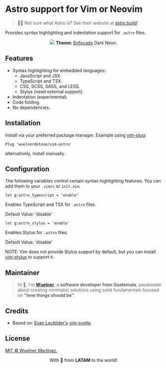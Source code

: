 # Astro support for Vim or Neovim

> 🧑‍🚀 Not sure what Astro is? See their website at [astro.build](https://astro.build)!

Provides syntax highlighting and indentation support for `.astro` files.

<div align="center">
  <img src="https://raw.githubusercontent.com/wuelnerdotexe/vim-astro/main/assets/vim-astro.png">
  <strong>Theme:</strong> <a href="https://wuelnerdotexe.github.io/enfocado">Enfocado</a> Dark Neon.
</div>

## Features

- Syntax highlighting for embedded languages:
	- JavaScript and JSX.
	- TypeScript and TSX.
	- CSS, SCSS, SASS, and LESS.
	- Stylus (need external support).
- Indentation (experimental).
- Code folding.
- No dependencies.

## Installation

Install via your preferred package manager. Example using [vim-plug](https://github.com/junegunn/vim-plug):

```vim
Plug 'wuelnerdotexe/vim-astro'
```

alternatively, install manually.

## Configuration

The following variables control certain syntax highlighting features. You can add them to your `.vimrc` or `init.vim`.

```vim
let g:astro_typescript = 'enable'
```

Enables TypeScript and TSX for `.astro` files.

Default Value: 'disable'

```vim
let g:astro_stylus = 'enable'
```

Enables Stylus for `.astro` files.

Default Value: 'disable'

NOTE: Vim does not provide Stylus support by default, but you can install [vim-stylus](https://github.com/wavded/vim-stylus) to support it.

## Maintainer

> Hi 👋, I'm **[Wuelner](https://linktr.ee/wuelnerdotexe)**, a **software developer from Guatemala**, passionate about creating minimalist solutions using solid fundamentals focused on **"how things should be"**.

## Credits

- Based on: [Evan Lecklider's](https://github.com/evanleck) [vim-svelte](https://github.com/evanleck/vim-svelte).

## License

[MIT &copy; Wuelner Martínez.](https://github.com/wuelnerdotexe/vim-astro/blob/main/LICENSE)

<p align="center">With 💖 from <strong>LATAM</strong> to the world!</p>

